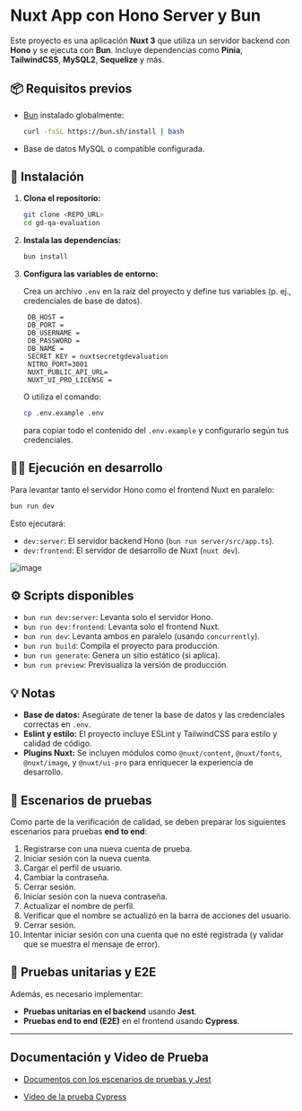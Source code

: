 # Nuxt App con Hono Server y Bun

Este proyecto es una aplicación **Nuxt 3** que utiliza un servidor backend con **Hono** y se ejecuta con **Bun**. Incluye dependencias como **Pinia**, **TailwindCSS**, **MySQL2**, **Sequelize** y más.

## 📦 Requisitos previos

- [Bun](https://bun.sh/docs/installation) instalado globalmente:

  ```bash
  curl -fsSL https://bun.sh/install | bash
  ```

- Base de datos MySQL o compatible configurada.

## 🚀 Instalación

1. **Clona el repositorio:**

   ```bash
   git clone <REPO_URL>
   cd gd-qa-evaluation
   ```

2. **Instala las dependencias:**

   ```bash
   bun install
   ```

3. **Configura las variables de entorno:**

   Crea un archivo `.env` en la raíz del proyecto y define tus variables (p. ej., credenciales de base de datos).

   ```env
    DB_HOST = 
    DB_PORT = 
    DB_USERNAME = 
    DB_PASSWORD = 
    DB_NAME = 
    SECRET_KEY = nuxtsecretgdevaluation
    NITRO_PORT=3001
    NUXT_PUBLIC_API_URL= 
    NUXT_UI_PRO_LICENSE = 
   ```

   O utiliza el comando:

   ```bash
   cp .env.example .env
   ```

   para copiar todo el contenido del `.env.example` y configurarlo según tus credenciales.

## 🏃‍♂️ Ejecución en desarrollo

Para levantar tanto el servidor Hono como el frontend Nuxt en paralelo:

```bash
bun run dev
```

Esto ejecutará:

- `dev:server`: El servidor backend Hono (`bun run server/src/app.ts`).
- `dev:frontend`: El servidor de desarrollo de Nuxt (`nuxt dev`).
  
 ![image](https://github.com/user-attachments/assets/91be2eeb-b11f-4c8f-9d70-24f173e0914b)


## ⚙️ Scripts disponibles

- `bun run dev:server`: Levanta solo el servidor Hono.
- `bun run dev:frontend`: Levanta solo el frontend Nuxt.
- `bun run dev`: Levanta ambos en paralelo (usando `concurrently`).
- `bun run build`: Compila el proyecto para producción.
- `bun run generate`: Genera un sitio estático (si aplica).
- `bun run preview`: Previsualiza la versión de producción.

## 💡 Notas

- **Base de datos:** Asegúrate de tener la base de datos y las credenciales correctas en `.env`.
- **Eslint y estilo:** El proyecto incluye ESLint y TailwindCSS para estilo y calidad de código.
- **Plugins Nuxt:** Se incluyen módulos como `@nuxt/content`, `@nuxt/fonts`, `@nuxt/image`, y `@nuxt/ui-pro` para enriquecer la experiencia de desarrollo.

## 🧪 Escenarios de pruebas

Como parte de la verificación de calidad, se deben preparar los siguientes escenarios para pruebas **end to end**:

1. Registrarse con una nueva cuenta de prueba.
2. Iniciar sesión con la nueva cuenta.
3. Cargar el perfil de usuario.
4. Cambiar la contraseña.
5. Cerrar sesión.
6. Iniciar sesión con la nueva contraseña.
7. Actualizar el nombre de perfil.
8. Verificar que el nombre se actualizó en la barra de acciones del usuario.
9. Cerrar sesión.
10. Intentar iniciar sesión con una cuenta que no esté registrada (y validar que se muestra el mensaje de error).

## 🧪 Pruebas unitarias y E2E

Además, es necesario implementar:

- **Pruebas unitarias en el backend** usando **Jest**.
- **Pruebas end to end (E2E)** en el frontend usando **Cypress**.

---

## Documentación y Video de Prueba

- [Documentos con los escenarios de pruebas y Jest](https://github.com/kewlis/gd-qa-evaluation/blob/c5fe9c67a9b0ed16eff5283c35f6ae75e98c7721/Pruebas%20Jest%20-%20Escenarios.docx) 

- [Video de la prueba Cypress](https://github.com/kewlis/gd-qa-evaluation/blob/c5fe9c67a9b0ed16eff5283c35f6ae75e98c7721/Prueba%20Cypress.mp4)

